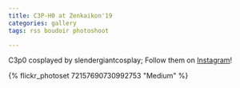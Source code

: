 ```yaml
---
title: C3P-H0 at Zenkaikon'19
categories: gallery
tags: rss boudoir photoshoot

---
```


C3p0 cosplayed by slendergiantcosplay; Follow them on [Instagram](https://www.instagram.com/slendergiantcosplay)!

{% flickr_photoset 72157690730992753 "Medium" %}